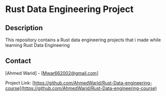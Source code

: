 # Rust Data Engineering Project


## Description

This repository contains a Rust data engineering projects that i made while learning Rust Data Engineering


## Contact

[Ahmed Warid] - [Mwar662002@gmail.com]

Project Link: [https://github.com/AhmedWarid/Rust-Data-engineering-course](https://github.com/AhmedWarid/Rust-Data-engineering-course)